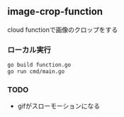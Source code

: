 ## image-crop-function
cloud functionで画像のクロップをする

### ローカル実行
```bash
go build function.go
go run cmd/main.go
```

### TODO
- gifがスローモーションになる
